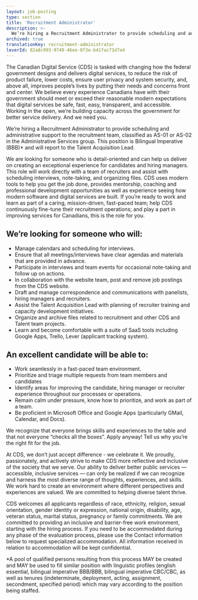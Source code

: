 ```yaml
---
layout: job-posting
type: section
title: 'Recruitment Administrator'
description: >-
  We’re hiring a Recruitment Administrator to provide scheduling and administrative support to the recruitment team, classified as AS-01 or AS-02 in the Administrative Services group. This position is English Essential and will report to the Talent Acquisition Lead. 
archived: true
translationKey: recruitment-administrator
leverId: 82a8c993-9749-46ee-8f3e-b41fac71d7a4
---
```


The Canadian Digital Service (CDS) is tasked with changing how the federal government designs and delivers digital services, to reduce the risk of product failure, lower costs, ensure user privacy and system security, and, above all, improves people’s lives by putting their needs and concerns front and center. We believe every experience Canadians have with their government should meet or exceed their reasonable modern expectations that digital services be safe, fast, easy, transparent, and accessible. Working in the open, we’re building capacity across the government for better service delivery. And we need you.

We’re hiring a Recruitment Administrator to provide scheduling and administrative support to the recruitment team, classified as AS-01 or AS-02 in the Administrative Services group. This position is Bilingual Imperative (BBB)* and will report to the Talent Acquisition Lead. 

We are looking for someone who is detail-oriented and can help us deliver on creating an exceptional experience for candidates and hiring managers. This role will work directly with a team of recruiters and assist with scheduling interviews, note-taking, and organizing files. CDS uses modern tools to help you get the job done, provides mentorship, coaching and professional development opportunities as well as experience seeing how modern software and digital services are built. If you’re ready to work and learn as part of a caring, mission-driven, fast-paced team; help CDS continuously fine-tune their recruitment operations; and play a part in improving services for Canadians, this is the role for you.  

## We’re looking for someone who will:
* Manage calendars and scheduling for interviews.
* Ensure that all meetings/interviews have clear agendas and materials that are provided in advance.
* Participate in interviews and team events for occasional note-taking and follow up on actions.
* In collaboration with the website team, post and remove job postings from the CDS website. 
* Draft and manage correspondence and communications with panelists, hiring managers and recruiters.
* Assist the Talent Acquisition Lead with planning of recruiter training and capacity development initiatives.
* Organize and archive files related to recruitment and other CDS and Talent team projects. 
* Learn and become comfortable with a suite of SaaS tools including Google Apps, Trello, Lever (applicant tracking system). 

## An excellent candidate will be able to:
* Work seamlessly in a fast-paced team environment.
* Prioritize and triage multiple requests from team members and candidates
* Identify areas for improving the candidate, hiring manager or recruiter experience throughout our processes or operations.
* Remain calm under pressure, know how to prioritize, and work as part of a team.
* Be proficient in Microsoft Office and Google Apps (particularly GMail, Calendar, and Docs). 

We recognize that everyone brings skills and experiences to the table and that not everyone “checks all the boxes”. Apply anyway! Tell us why you’re the right fit for the job.

At CDS, we don’t just accept difference - we celebrate it. We proudly, passionately, and actively strive to make CDS more reflective and inclusive of the society that we serve. Our ability to deliver better public services — accessible, inclusive services — can only be realized if we can recognize and harness the most diverse range of thoughts, experiences, and skills. We work hard to create an environment where different perspectives and experiences are valued. We are committed to helping diverse talent thrive.

CDS welcomes all applicants regardless of race, ethnicity, religion, sexual orientation, gender identity or expression, national origin, disability, age, veteran status, marital status, pregnancy or family commitments. We are committed to providing an inclusive and barrier-free work environment, starting with the hiring process. If you need to be accommodated during any phase of the evaluation process, please use the Contact information below to request specialized accommodation. All information received in relation to accommodation will be kept confidential.  

*A pool of qualified persons resulting from this process MAY be created and MAY be used to fill similar position with linguistic profiles (english essential, bilingual imperative BBB/BBB, bilingual imperative CBC/CBC, as well as tenures (indeterminate, deployment, acting, assignment, secondment, specified period) which may vary according to the position being staffed.

